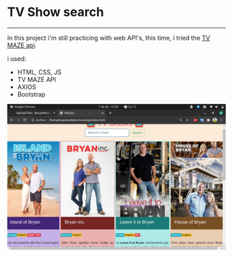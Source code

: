 # TV Show search

---

In this project i'm still practicing with web API's, this time, i tried the [TV MAZE api](https://www.tvmaze.com/api).

i used:

- HTML, CSS, JS
- TV MAZE API
- AXIOS
- Bootstrap

![image](screenshot.png)
